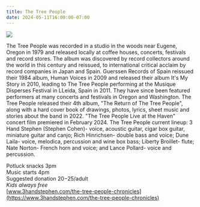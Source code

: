 ```yaml
---
title: The Tree People
date: 2024-05-11T16:00:00-07:00
---
```


![](https://s3.us-west-2.amazonaws.com/stickyplum.com/2024-05-11_Tree_People.jpeg)

The Tree People was recorded in a studio in the woods near Eugene, Oregon in 1979 and released locally
at coffee houses, concerts, festivals and record stores. The album was discovered by record collectors
around the world in this century and reissued, to international critical acclaim by record companies in
Japan and Spain. Guerssen Records of Spain reissued their 1984 album, Human Voices in 2009 and
released their album It's My Story in 2010, leading to The Tree People performing at the Musique
Disperses Festival in LLeida, Spain in 2011. They have since been featured performers at many concerts
and festivals in Oregon and Washington. The Tree People released their 4th album, "The Return of The
Tree People", along with a hard cover book of drawings, photos, lyrics, sheet music and stories about the
band in 2022. "The Tree People Live at the Haven" concert film premiered in February 2024. The Tree
People current lineup: 3 Hand Stephen (Stephen Cohen)- voice, acoustic guitar, cigar box guitar,
miniature guitar and canjo; Rich Hinrichsen- double bass and voice; Dune Laila- voice, melodica,
percussion and wine box bass; Liberty Broillet- flute; Nate Norton- French horn and voice; and Lance
Pollard- voice and percussion.

Potluck snacks 3pm  
Music starts 4pm  
Suggested donation $20-$25/adult  
_Kids always free_  
[www.3handstephen.com/the-tree-people-chronicles](https://www.3handstephen.com/the-tree-people-chronicles)
